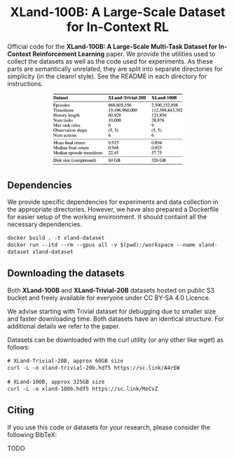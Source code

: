 <h1 align="center"> XLand-100B: A Large-Scale Dataset for In-Context RL</h1>

Official code for the **XLand-100B: A Large-Scale Multi-Task Dataset for In-Context Reinforcement Learning** paper. We provide the utilities used to collect the datasets as well as the code used for experiments. As these parts are semantically unrelated, they are split into separate directories for simplicity (in the cleanrl style). See the README in each directory for instructions.

<p align="center">
    <img src="table.png" style="width: 60%; height: 60%"/>
</p>

## Dependencies

We provide specific dependencies for experiments and data collection in the appropriate directories. However, we have also prepared a Dockerfile for easier setup of the working environment. It should containt all the necessary dependencies.

```
docker build . -t xland-dataset
docker run --itd --rm --gpus all -v $(pwd):/workspace --name xland-dataset xland-dataset
```

## Downloading the datasets

Both **XLand-100B** and **XLand-Trivial-20B** datasets hosted on public S3 bucket and freely available for everyone under CC BY-SA 4.0 Licence. 

We advise starting with Trivial dataset for debugging due to smaller size and faster downloading time. Both datasets have an identical structure. For additional details we refer to the paper. 

Datasets can be downloaded with the curl utility (or any other like wget) as follows:
```commandline
# XLand-Trivial-20B, approx 60GB size
curl -L -o xland-trivial-20b.hdf5 https://sc.link/A4rEW

# XLand-100B, approx 325GB size
curl -L -o xland-100b.hdf5 https://sc.link/MoCvZ
```

## Citing

If you use this code or datasets for your research, please consider the following BibTeX:

TODO
